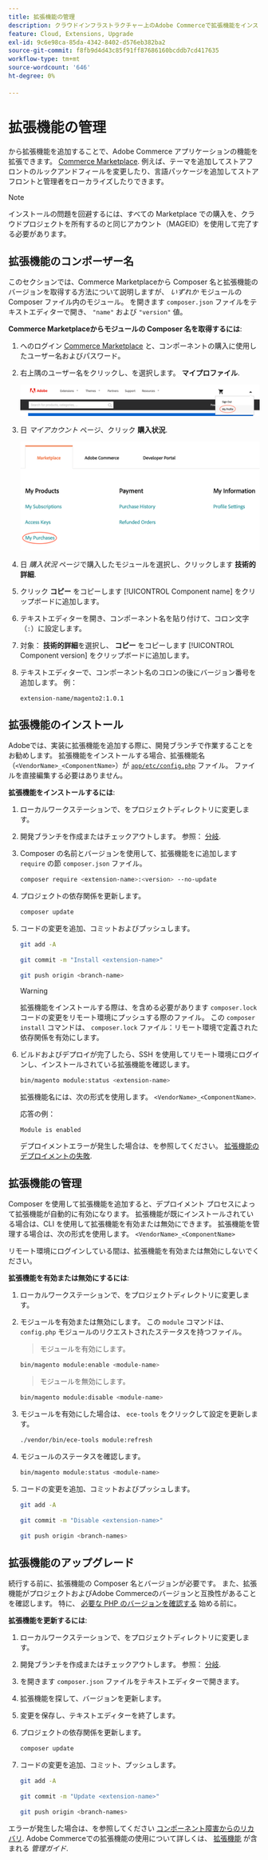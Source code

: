 ```yaml
---
title: 拡張機能の管理
description: クラウドインフラストラクチャー上のAdobe Commerceで拡張機能をインストールおよび管理する方法について説明します。
feature: Cloud, Extensions, Upgrade
exl-id: 9c6e98ca-85da-4342-8402-d576eb382ba2
source-git-commit: f8fb9d4d43c85f91ff87686160bcddb7cd417635
workflow-type: tm+mt
source-wordcount: '646'
ht-degree: 0%

---
```


# 拡張機能の管理

から拡張機能を追加することで、Adobe Commerce アプリケーションの機能を拡張できます。 [Commerce Marketplace](https://marketplace.magento.com). 例えば、テーマを追加してストアフロントのルックアンドフィールを変更したり、言語パッケージを追加してストアフロントと管理者をローカライズしたりできます。

>[!NOTE]
>
>インストールの問題を回避するには、すべての Marketplace での購入を、クラウドプロジェクトを所有するのと同じアカウント（MAGEID）を使用して完了する必要があります。

## 拡張機能のコンポーザー名

このセクションでは、Commerce Marketplaceから Composer 名と拡張機能のバージョンを取得する方法について説明しますが、 _いずれか_ モジュールの Composer ファイル内のモジュール。 を開きます `composer.json` ファイルをテキストエディターで開き、 `"name"` および `"version"` 値。

**Commerce Marketplaceからモジュールの Composer 名を取得するには**:

1. へのログイン [Commerce Marketplace](https://marketplace.magento.com) と、コンポーネントの購入に使用したユーザー名およびパスワード。

1. 右上隅のユーザー名をクリックし、を選択します。 **マイプロファイル**.

   ![Marketplace アカウントにアクセス](../../assets/marketplace/my-profile.png)

1. 日 _マイアカウント_ ページ、クリック **購入状況**.

   ![Marketplace の購入履歴](../../assets/marketplace/my-purchases.png)

1. 日 _購入状況_ ページで購入したモジュールを選択し、クリックします **技術的詳細**.

1. クリック **コピー** をコピーします [!UICONTROL Component name] をクリップボードに追加します。

1. テキストエディターを開き、コンポーネント名を貼り付けて、コロン文字（`:`）に設定します。

1. 対象： **技術的詳細**&#x200B;を選択し、 **コピー** をコピーします [!UICONTROL Component version] をクリップボードに追加します。

1. テキストエディターで、コンポーネント名のコロンの後にバージョン番号を追加します。 例：

   ```text
   extension-name/magento2:1.0.1
   ```

## 拡張機能のインストール

Adobeでは、実装に拡張機能を追加する際に、開発ブランチで作業することをお勧めします。 拡張機能をインストールする場合、拡張機能名（`<VendorName>_<ComponentName>`）が [`app/etc/config.php`](https://experienceleague.adobe.com/docs/commerce-operations/configuration-guide/files/deployment-files.html) ファイル。 ファイルを直接編集する必要はありません。

**拡張機能をインストールするには**:

1. ローカルワークステーションで、をプロジェクトディレクトリに変更します。

1. 開発ブランチを作成またはチェックアウトします。 参照： [分岐](../development/cli-branches.md).

1. Composer の名前とバージョンを使用して、拡張機能をに追加します `require` の節 `composer.json` ファイル。

   ```bash
   composer require <extension-name>:<version> --no-update
   ```

1. プロジェクトの依存関係を更新します。

   ```bash
   composer update
   ```

1. コードの変更を追加、コミットおよびプッシュします。

   ```bash
   git add -A
   ```

   ```bash
   git commit -m "Install <extension-name>"
   ```

   ```bash
   git push origin <branch-name>
   ```

   >[!WARNING]
   >
   >拡張機能をインストールする際は、を含める必要があります `composer.lock` コードの変更をリモート環境にプッシュする際のファイル。 この `composer install` コマンドは、 `composer.lock` ファイル：リモート環境で定義された依存関係を有効にします。

1. ビルドおよびデプロイが完了したら、SSH を使用してリモート環境にログインし、インストールされている拡張機能を確認します。

   ```bash
   bin/magento module:status <extension-name>
   ```

   拡張機能名には、次の形式を使用します。 `<VendorName>_<ComponentName>`.

   応答の例：

   ```terminal
   Module is enabled
   ```

   デプロイメントエラーが発生した場合は、を参照してください。 [拡張機能のデプロイメントの失敗](../deploy/recover-failed-deployment.md).

## 拡張機能の管理

Composer を使用して拡張機能を追加すると、デプロイメント プロセスによって拡張機能が自動的に有効になります。 拡張機能が既にインストールされている場合は、CLI を使用して拡張機能を有効または無効にできます。 拡張機能を管理する場合は、次の形式を使用します。 `<VendorName>_<ComponentName>`

リモート環境にログインしている間は、拡張機能を有効または無効にしないでください。

**拡張機能を有効または無効にするには**:

1. ローカルワークステーションで、をプロジェクトディレクトリに変更します。

1. モジュールを有効または無効にします。 この `module` コマンドは、 `config.php` モジュールのリクエストされたステータスを持つファイル。

   >モジュールを有効にします。

   ```bash
   bin/magento module:enable <module-name>
   ```

   >モジュールを無効にします。

   ```bash
   bin/magento module:disable <module-name>
   ```

1. モジュールを有効にした場合は、 `ece-tools` をクリックして設定を更新します。

   ```bash
   ./vendor/bin/ece-tools module:refresh
   ```

1. モジュールのステータスを確認します。

   ```bash
   bin/magento module:status <module-name>
   ```

1. コードの変更を追加、コミットおよびプッシュします。

   ```bash
   git add -A
   ```

   ```bash
   git commit -m "Disable <extension-name>"
   ```

   ```bash
   git push origin <branch-names>
   ```

## 拡張機能のアップグレード

続行する前に、拡張機能の Composer 名とバージョンが必要です。 また、拡張機能がプロジェクトおよびAdobe Commerceのバージョンと互換性があることを確認します。 特に、 [必要な PHP のバージョンを確認する](https://experienceleague.adobe.com/docs/commerce-operations/installation-guide/system-requirements.html) 始める前に。

**拡張機能を更新するには**:

1. ローカルワークステーションで、をプロジェクトディレクトリに変更します。

1. 開発ブランチを作成またはチェックアウトします。 参照： [分岐](../development/cli-branches.md).

1. を開きます `composer.json` ファイルをテキストエディターで開きます。

1. 拡張機能を探して、バージョンを更新します。

1. 変更を保存し、テキストエディターを終了します。

1. プロジェクトの依存関係を更新します。

   ```bash
   composer update
   ```

1. コードの変更を追加、コミット、プッシュします。

   ```bash
   git add -A
   ```

   ```bash
   git commit -m "Update <extension-name>"
   ```

   ```bash
   git push origin <branch-names>
   ```

エラーが発生した場合は、を参照してください [コンポーネント障害からのリカバリ](../deploy/recover-failed-deployment.md). Adobe Commerceでの拡張機能の使用について詳しくは、 [拡張機能](https://experienceleague.adobe.com/docs/commerce-admin/start/resources/extensions.html) が含まれる _管理ガイド_.
